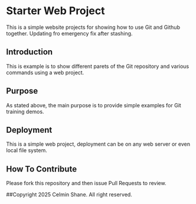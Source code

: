 # Starter Web Project

This is a simple website projects for showing how to use Git and Github together.
Updating fro emergency fix after stashing.

## Introduction

This is example is to show different parets of the Git repository and various commands using a web project.

## Purpose

As stated above, the main purpose is to provide simple examples for Git training demos.

## Deployment

This is a simple web project, deployment can be on any web server or even local file system.

## How To Contribute

Please fork this repository and then issue Pull Requests to review.

##Copyright
2025 Celmin Shane. All right reserved.
